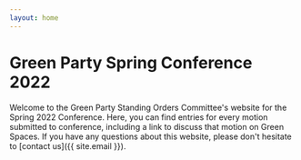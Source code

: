 ```yaml
---
layout: home
---
```

# Green Party Spring Conference 2022

Welcome to the Green Party Standing Orders Committee's website for the Spring 2022 Conference. Here, you can find entries for every motion submitted to conference, including a link to discuss that motion on Green Spaces. If you have any questions about this website, please don't hesitate to [contact us]({{ site.email }}).
